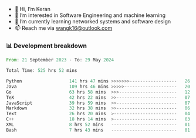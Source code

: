 - 👋 Hi, I’m Keran
- 👀 I’m interested in Software Engineering and machine learning
- 🌱 I’m currently learning networked systems and software design
- 📫 Reach me via wangk16@outlook.com


###  📊 Development breakdown
<!--START_SECTION:waka-->

```rust
From: 21 September 2023 - To: 29 May 2024

Total Time: 525 hrs 52 mins

Python                  141 hrs 47 mins >>>>>>>------------------   26.71 %
Java                    109 hrs 46 mins >>>>>--------------------   20.68 %
Go                      63 hrs 58 mins  >>>----------------------   12.05 %
TeX                     42 hrs 22 mins  >>-----------------------   07.98 %
JavaScript              39 hrs 59 mins  >>-----------------------   07.54 %
Markdown                32 hrs 38 mins  >>-----------------------   06.15 %
Text                    26 hrs 20 mins  >------------------------   04.96 %
C++                     18 hrs 14 mins  >------------------------   03.44 %
XML                     8 hrs 52 mins   -------------------------   01.67 %
Bash                    7 hrs 43 mins   -------------------------   01.46 %
```

<!--END_SECTION:waka-->

<!---
keran-w/keran-w is a ✨ special ✨ repository because its `README.md` (this file) appears on your GitHub profile.
You can click the Preview link to take a look at your changes.
--->
